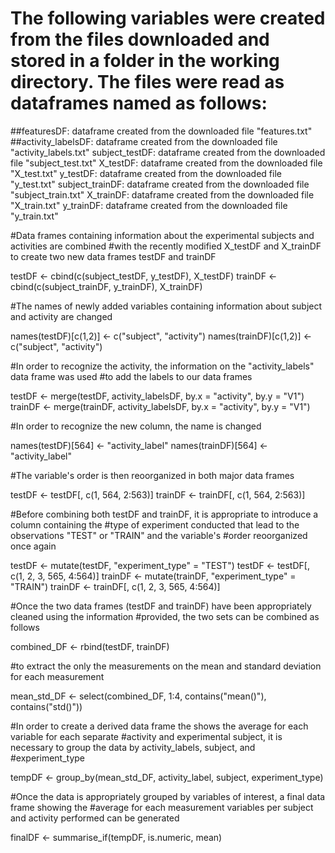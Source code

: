 # The following variables were created from the files downloaded and stored in a folder in the working directory. The files were read as dataframes named as follows:

##featuresDF: dataframe created from the downloaded file "features.txt"
##activity_labelsDF: dataframe created from the downloaded file "activity_labels.txt"
subject_testDF: dataframe created from the downloaded file "subject_test.txt"
X_testDF: dataframe created from the downloaded file "X_test.txt"
y_testDF: dataframe created from the downloaded file "y_test.txt"
subject_trainDF: dataframe created from the downloaded file "subject_train.txt"
X_trainDF: dataframe created from the downloaded file "X_train.txt"
y_trainDF: dataframe created from the downloaded file "y_train.txt"

#Data frames containing information about the experimental subjects and activities are combined
#with the recently modified X_testDF and X_trainDF to create two new data frames testDF and trainDF

testDF <- cbind(c(subject_testDF, y_testDF), X_testDF)
trainDF <- cbind(c(subject_trainDF, y_trainDF), X_trainDF)

#The names of newly added variables containing information about subject and activity are changed

names(testDF)[c(1,2)] <- c("subject", "activity")
names(trainDF)[c(1,2)] <- c("subject", "activity")

#In order to recognize the activity, the information on the "activity_labels" data frame was used
#to add the labels to our data frames

testDF <- merge(testDF, activity_labelsDF, by.x = "activity", by.y = "V1")
trainDF <- merge(trainDF, activity_labelsDF, by.x = "activity", by.y = "V1")

#In order to recognize the new column, the name is changed

names(testDF)[564] <- "activity_label"
names(trainDF)[564] <- "activity_label"

#The variable's order is then reoorganized in both major data frames

testDF <- testDF[, c(1, 564, 2:563)]
trainDF <- trainDF[, c(1, 564, 2:563)]

#Before combining both testDF and trainDF, it is appropriate to introduce a column containing the
#type of experiment conducted that lead to the observations "TEST" or "TRAIN" and the variable's
#order reoorganized once again

testDF <- mutate(testDF, "experiment_type" = "TEST")
testDF <- testDF[, c(1, 2, 3, 565, 4:564)]
trainDF <- mutate(trainDF, "experiment_type" = "TRAIN")
trainDF <- trainDF[, c(1, 2, 3, 565, 4:564)]

#Once the two data frames (testDF and trainDF) have been appropriately cleaned using the information 
#provided, the two sets can be combined as follows

combined_DF <- rbind(testDF, trainDF)

#to extract the only the measurements on the mean and standard deviation for each measurement

mean_std_DF <- select(combined_DF, 1:4, contains("mean()"), contains("std()"))

#In order to create a derived data frame the shows the average for each variable for each separate
#activity and experimental subject, it is necessary to group the data by activity_labels, subject, and
#experiment_type

tempDF <- group_by(mean_std_DF, activity_label, subject, experiment_type)

#Once the data is appropriately grouped by variables of interest, a final data frame showing the
#average for each measurement variables per subject and activity performed can be generated

finalDF <- summarise_if(tempDF, is.numeric, mean)
